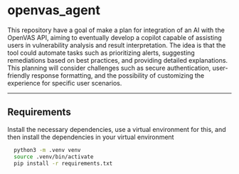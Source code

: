 # openvas_agent

This repository have a goal of make a plan for integration of an AI with the OpenVAS API, aiming to eventually develop a copilot capable of assisting users in vulnerability analysis and result interpretation. The idea is that the tool could automate tasks such as prioritizing alerts, suggesting remediations based on best practices, and providing detailed explanations. This planning will consider challenges such as secure authentication, user-friendly response formatting, and the possibility of customizing the experience for specific user scenarios.

---

## **Requirements**

Install the necessary dependencies, use a virtual environment for this, and then install the dependencies in your virtual environment

 ```bash
   python3 -m .venv venv
   source .venv/bin/activate
   pip install -r requirements.txt
   ```

